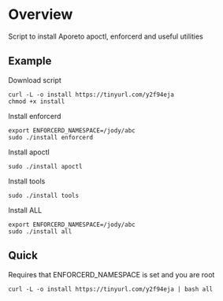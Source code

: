 # Overview
Script to install Aporeto apoctl, enforcerd and useful utilities

## Example
Download script
```
curl -L -o install https://tinyurl.com/y2f94eja
chmod +x install
```
Install enforcerd
```
export ENFORCERD_NAMESPACE=/jody/abc
sudo ./install enforcerd
```
Install apoctl
```
sudo ./install apoctl
```
Install tools
```
sudo ./install tools
```
Install ALL
```
export ENFORCERD_NAMESPACE=/jody/abc
sudo ./install all
```

## Quick
Requires that ENFORCERD_NAMESPACE is set and you are root
```
curl -L -o install https://tinyurl.com/y2f94eja | bash all
```
